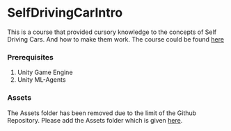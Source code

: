 # SelfDrivingCarIntro

This is a course that provided cursory knowledge to the concepts of Self Driving Cars. And how to make them work. The course could be found [here](https://www.udemy.com/course/self-driving-go-kart-with-unity-ml/)

### Prerequisites
1. Unity Game Engine
2. Unity ML-Agents

### Assets

The Assets folder has been removed due to the limit of the Github Repository. Please add the Assets folder which is given [here]().
